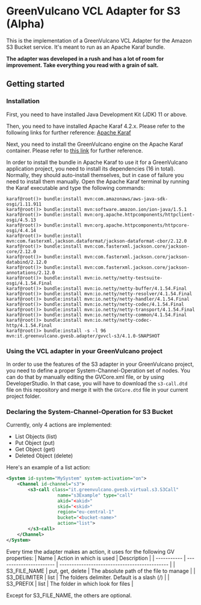 # GreenVulcano VCL Adapter for S3 (Alpha)

This is the implementation of a GreenVulcano VCL Adapter for the Amazon S3 Bucket service. It's meant to run as an Apache Karaf bundle.

**The adapter was developed in a rush and has a lot of room for improvement. Take everything you read with a grain of salt.**

## Getting started

### Installation

First, you need to have installed Java Development Kit (JDK) 11 or above.

Then, you need to have installed Apache Karaf 4.2.x. Please refer to the following links for further reference: [Apache Karaf](http://karaf.apache.org/manual/latest/)

Next, you need to install the GreenVulcano engine on the Apache Karaf container. Please refer to [this link](https://greenvulcano.github.io/gv-documentation/pages/installation/Installation/#installation) for further reference.

In order to install the bundle in Apache Karaf to use it for a GreenVulcano application project, you need to install its dependencies (16 in total). Normally, they should auto-install themselves, but in case of failure you need to install them manually. Open the Apache Karaf terminal by running the Karaf executable and type the following commands:

```shell
karaf@root()> bundle:install mvn:com.amazonaws/aws-java-sdk-osgi/1.11.911
karaf@root()> bundle:install mvn:software.amazon.ion/ion-java/1.5.1
karaf@root()> bundle:install mvn:org.apache.httpcomponents/httpclient-osgi/4.5.13
karaf@root()> bundle:install mvn:org.apache.httpcomponents/httpcore-osgi/4.4.14
karaf@root()> bundle:install mvn:com.fasterxml.jackson.dataformat/jackson-dataformat-cbor/2.12.0
karaf@root()> bundle:install mvn:com.fasterxml.jackson.core/jackson-core/2.12.0
karaf@root()> bundle:install mvn:com.fasterxml.jackson.core/jackson-databind/2.12.0
karaf@root()> bundle:install mvn:com.fasterxml.jackson.core/jackson-annotations/2.12.0
karaf@root()> bundle:install mvn:io.netty/netty-testsuite-osgi/4.1.54.Final
karaf@root()> bundle:install mvn:io.netty/netty-buffer/4.1.54.Final
karaf@root()> bundle:install mvn:io.netty/netty-resolver/4.1.54.Final
karaf@root()> bundle:install mvn:io.netty/netty-handler/4.1.54.Final
karaf@root()> bundle:install mvn:io.netty/netty-codec/4.1.54.Final
karaf@root()> bundle:install mvn:io.netty/netty-transport/4.1.54.Final
karaf@root()> bundle:install mvn:io.netty/netty-common/4.1.54.Final
karaf@root()> bundle:install mvn:io.netty/netty-codec-http/4.1.54.Final
karaf@root()> bundle:install -s -l 96 mvn:it.greenvulcano.gvesb.adapter/gvvcl-s3/4.1.0-SNAPSHOT
```

### Using the VCL adapter in your GreenVulcano project

In order to use the features of the S3 adapter in your GreenVulcano project, you need to define a proper System-Channel-Operation set of nodes. You can do that by manually editing the GVCore.xml file, or by using DeveloperStudio. In that case, you will have to download the ``s3-call.dtd`` file on this repository and merge it with the ``GVCore.dtd`` file in your current project folder.

### Declaring the System-Channel-Operation for S3 Bucket

Currently, only 4 actions are implemented:
 * List Objects (list)
 * Put Object (put)
 * Get Object (get)
 * Deleted Object (delete)

Here's an example of a list action:

```xml
<System id-system="MySystem" system-activation="on">
	<Channel id-channel="s3">
	    <s3-call class="it.greenvulcano.gvesb.virtual.s3.S3Call"
	               name="s3Example" type="call"
	               akid="<akid>"
	               skid="<skid>"
	               region="eu-central-1"
	               bucket="<bucket-name>"
	               action="list">
	    </s3-call>
	</Channel>
</System>
```

Every time the adapter makes an action, it uses for the following GV properties:
| Name          | Action in which is used | Description                                   |
| -----------   | ----------------------- | --------------------------------------------- |
| S3_FILE_NAME  | put, get, delete        | The absolute path of the file to manage       |
| S3_DELIMITER  | list                    | The folders delimiter. Default is a slash (/) |
| S3_PREFIX     | list                    | The folder in which look for files            |

Except for S3_FILE_NAME, the others are optional.